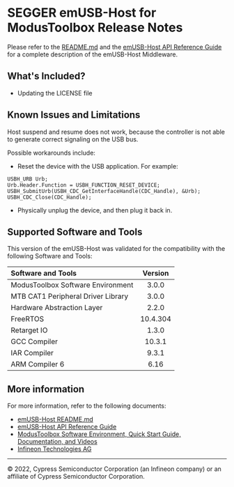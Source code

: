 # SEGGER emUSB-Host for ModusToolbox Release Notes

Please refer to the [README.md](./README.md) and the [emUSB-Host API Reference Guide](https://infineon.github.io/emusb-host/html/index.html) for a complete description of the emUSB-Host Middleware.

## What's Included?

* Updating the LICENSE file

## Known Issues and Limitations

Host suspend and resume does not work, because the controller is not able to generate correct signaling on the USB bus.

Possible workarounds include:
- Reset the device with the USB application. For example:
```
USBH_URB Urb;
Urb.Header.Function = USBH_FUNCTION_RESET_DEVICE;
USBH_SubmitUrb(USBH_CDC_GetInterfaceHandle(CDC_Handle), &Urb);
USBH_CDC_Close(CDC_Handle);
```
- Physically unplug the device, and then plug it back in.

## Supported Software and Tools

This version of the emUSB-Host was validated for the compatibility with the following Software and Tools:

| Software and Tools                                      | Version  |
| :---                                                    | :----:   |
| ModusToolbox Software Environment                       | 3.0.0    |
| MTB CAT1 Peripheral Driver Library                      | 3.0.0    |
| Hardware Abstraction Layer                              | 2.2.0    |
| FreeRTOS                                                | 10.4.304 |
| Retarget IO                                             | 1.3.0    |
| GCC Compiler                                            | 10.3.1   |
| IAR Compiler                                            | 9.3.1    |
| ARM Compiler 6                                          | 6.16     |

## More information

For more information, refer to the following documents:

* [emUSB-Host README.md](./README.md)
* [emUSB-Host API Reference Guide](https://infineon.github.io/emusb-host/html/index.html)
* [ModusToolbox Software Environment, Quick Start Guide, Documentation, and Videos](https://www.cypress.com/products/modustoolbox-software-environment)
* [Infineon Technologies AG](https://www.infineon.com)

---
© 2022, Cypress Semiconductor Corporation (an Infineon company) or an affiliate of Cypress Semiconductor Corporation.
